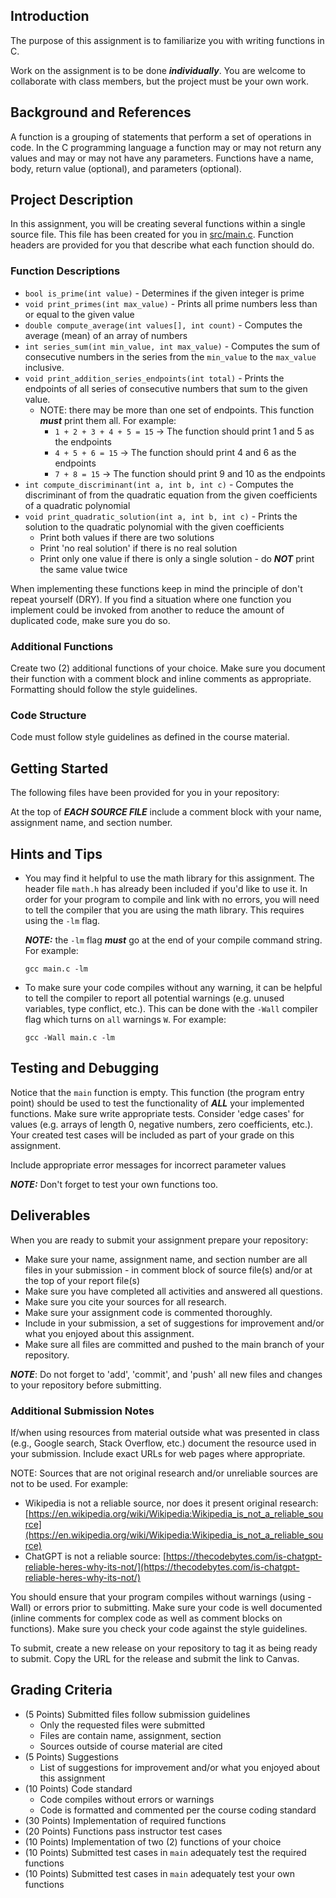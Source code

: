 ## Introduction

The purpose of this assignment is to familiarize you with writing functions in C.

Work on the assignment is to be done ***individually***.  You are welcome to collaborate with class members, but the project must be your own work.

## Background and References

A function is a grouping of statements that perform a set of operations in code.  In the C programming language a function may or may not return any values and may or may not have any parameters.  Functions have a name, body, return value (optional), and parameters (optional).

## Project Description

In this assignment, you will be creating several functions within a single source file.  This file has been created for you in [src/main.c](src/main.c).  Function headers are provided for you that describe what each function should do.

### Function Descriptions

- ```bool is_prime(int value)``` - Determines if the given integer is prime
- ```void print_primes(int max_value)``` - Prints all prime numbers less than or equal to the given value
- ```double compute_average(int values[], int count)``` - Computes the average (mean) of an array of numbers
- ```int series_sum(int min_value, int max_value)``` - Computes the sum of consecutive numbers in the series from the ```min_value``` to the ```max_value``` inclusive.
- ```void print_addition_series_endpoints(int total)``` - Prints the endpoints of all series of consecutive numbers that sum to the given value.
  - NOTE: there may be more than one set of endpoints.  This function ***must*** print them all.  For example:
    - ```1 + 2 + 3 + 4 + 5 = 15``` -> The function should print 1 and 5 as the endpoints
    - ```4 + 5 + 6 = 15``` -> The function should print 4 and 6 as the endpoints
    - ```7 + 8 = 15``` -> The function should print 9 and 10 as the endpoints
- ```int compute_discriminant(int a, int b, int c)``` - Computes the discriminant of from the quadratic equation from the given coefficients of a quadratic polynomial
- ```void print_quadratic_solution(int a, int b, int c)``` - Prints the solution to the quadratic polynomial with the given coefficients
  - Print both values if there are two solutions 
  - Print 'no real solution' if there is no real solution
  - Print only one value if there is only a single solution - do ***NOT*** print the same value twice

When implementing these functions keep in mind the principle of don't repeat yourself (DRY).  If you find a situation where one function you implement could be invoked from another to reduce the amount of duplicated code, make sure you do so.

### Additional Functions

Create two (2) additional functions of your choice.  Make sure you document their function with a comment block and inline comments as appropriate.  Formatting should follow the style guidelines.

### Code Structure

Code must follow style guidelines as defined in the course material.

## Getting Started

The following files have been provided for you in your repository:

At the top of ***EACH SOURCE FILE*** include a comment block with your name, assignment name, and section number.

## Hints and Tips

- You may find it helpful to use the math library for this assignment.  The header file ```math.h``` has already been included if you'd like to use it.  In order for your program to compile and link with no errors, you will need to tell the compiler that you are using the math library.  This requires using the ```-lm``` flag. 

  ***NOTE:*** the ```-lm``` flag ***must*** go at the end of your compile command string.  For example:

  ```text
  gcc main.c -lm
  ```

- To make sure your code compiles without any warning, it can be helpful to tell the compiler to report all potential warnings (e.g. unused variables, type conflict, etc.).  This can be done with the ```-Wall``` compiler flag which turns on ```all``` warnings ```W```.  For example:

  ```text
  gcc -Wall main.c -lm
  ```

## Testing and Debugging

Notice that the ```main``` function is empty.  This function (the program entry point) should be used to test the functionality of ***ALL*** your implemented functions.  Make sure write appropriate tests.  Consider 'edge cases' for values (e.g. arrays of length 0, negative numbers, zero coefficients, etc.).  Your created test cases will be included as part of your grade on this assignment.

Include appropriate error messages for incorrect parameter values

***NOTE:*** Don't forget to test your own functions too.

## Deliverables

When you are ready to submit your assignment prepare your repository:

- Make sure your name, assignment name, and section number are all files in your submission - in comment block of source file(s) and/or at the top of your report file(s)
- Make sure you have completed all activities and answered all questions.
- Make sure you cite your sources for all research.
- Make sure your assignment code is commented thoroughly.
- Include in your submission, a set of suggestions for improvement and/or what you enjoyed about this assignment.
- Make sure all files are committed and pushed to the main branch of your repository.

***NOTE***: Do not forget to 'add', 'commit', and 'push' all new files and changes to your repository before submitting.

### Additional Submission Notes

If/when using resources from material outside what was presented in class (e.g., Google search, Stack Overflow, etc.) document the resource used in your submission.  Include exact URLs for web pages where appropriate.

NOTE: Sources that are not original research and/or unreliable sources are not to be used.  For example:

- Wikipedia is not a reliable source, nor does it present original research: [https://en.wikipedia.org/wiki/Wikipedia:Wikipedia_is_not_a_reliable_source](https://en.wikipedia.org/wiki/Wikipedia:Wikipedia_is_not_a_reliable_source)
- ChatGPT is not a reliable source: [https://thecodebytes.com/is-chatgpt-reliable-heres-why-its-not/](https://thecodebytes.com/is-chatgpt-reliable-heres-why-its-not/)

You should ensure that your program compiles without warnings (using -Wall) or errors prior to submitting.  Make sure your code is well documented (inline comments for complex code as well as comment blocks on functions).  Make sure you check your code against the style guidelines.

To submit, create a new release on your repository to tag it as being ready to submit.  Copy the URL for the release and submit the link to Canvas.

## Grading Criteria

- (5 Points) Submitted files follow submission guidelines
    - Only the requested files were submitted
    - Files are contain name, assignment, section
    - Sources outside of course material are cited
- (5 Points) Suggestions
    - List of suggestions for improvement and/or what you enjoyed about this assignment
- (10 Points) Code standard
  - Code compiles without errors or warnings
  - Code is formatted and commented per the course coding standard
- (30 Points) Implementation of required functions
- (20 Points) Functions pass instructor test cases
- (10 Points) Implementation of two (2) functions of your choice
- (10 Points) Submitted test cases in ```main``` adequately test the required functions
- (10 Points) Submitted test cases in ```main``` adequately test your own functions